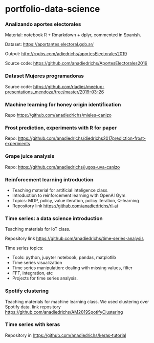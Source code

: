 # portfolio-data-science


### Analizando aportes electorales

Material: notebook R + Rmarkdown + dplyr, commented in Spanish.

Dataset: https://aportantes.electoral.gob.ar/

Output: http://rpubs.com/adiedrichs/aportesElectorales2019

Source code: https://github.com/anadiedrichs/AportesElectorales2019

### Dataset Mujeres programadoras

Source code: https://github.com/rladies/meetup-presentations_mendoza/tree/master/2019-03-26

### Machine learning for honey origin identification

Repo https://github.com/anadiedrichs/mieles-canizo

### Frost prediction, experiments with R for paper

Repo: https://github.com/anadiedrichs/diedrichs2017prediction-frost-experiments

### Grape juice analysis

Repo: https://github.com/anadiedrichs/jugos-uva-canizo

### Reinforcement learning introduction

* Teaching material for artificial inteligence class. 
* Introduction to reinforcement learning with OpenAI Gym. 
* Topics: MDP, policy, value iteration, policy iteration, Q-learning
* Repository link https://github.com/anadiedrichs/rl-ai

### Time series: a data science introduction

Teaching materials for IoT class.

Repository link https://github.com/anadiedrichs/time-series-analysis

Time series topics:
* Tools: python, jupyter notebook, pandas, matplotlib
* Time series visualization
* Time series manipulation: dealing with missing values, filter
* FFT, integration, etc
* Projects for time series analysis.

### Spotify clustering

Teaching materials for machine learning class. We used clustering over Spotify data. 
link repository https://github.com/anadiedrichs/AM2019SpotifyClustering

### Time series with keras

Repository in https://github.com/anadiedrichs/keras-tutorial
